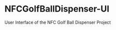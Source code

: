 NFCGolfBallDispenser-UI
=======================

User Interface of the NFC Golf Ball Dispenser Project
